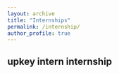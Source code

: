 ```yaml
---
layout: archive
title: "Internships"
permalink: /internship/
author_profile: true
---
```


## upkey intern internship 
